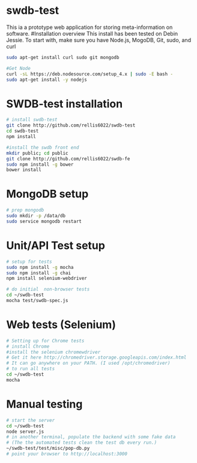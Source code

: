 # swdb-test
This ia a prototype web application for storing meta-information on software.
#Installation overview
This install has been tested on Debin Jessie.
To start with, make sure you have Node.js, MogoDB, Git, sudo, and curl
```sh
sudo apt-get install curl sudo git mongodb
```
``` sh
#Get Node
curl -sL https://deb.nodesource.com/setup_4.x | sudo -E bash -
sudo apt-get install -y nodejs
```
# SWDB-test installation
``` bash
# install swdb-test
git clone http://github.com/rellis6022/swdb-test
cd swdb-test
npm install

#install the swdb front end
mkdir public; cd public
git clone http://github.com/rellis6022/swdb-fe
sudo npm install -g bower
bower install
```
# MongoDB setup
``` sh
# prep mongodb
sudo mkdir -p /data/db
sudo service mongodb restart
```
# Unit/API Test setup
``` sh
# setup for tests
sudo npm install -g mocha
sudo npm install -g chai
npm install selenium-webdriver

# do initial  non-browser tests
cd ~/swdb-test
mocha test/swdb-spec.js
```
# Web tests (Selenium)
```sh
# Setting up for Chrome tests
# install Chrome
#install the selenium chromewdriver
# Get it here http://chromedriver.storage.googleapis.com/index.html
# It can go anywhere on your PATH. (I used /opt/chromedriver)
# to run all tests
cd ~/swdb-test
mocha
```
# Manual testing
```sh
# start the server
cd ~/swdb-test
node server.js
# in another terminal, populate the backend with some fake data
# (The the automated tests clean the test db every run.)
~/swdb-test/test/misc/pop-db.py
# point your browser to http://localhost:3000
```

